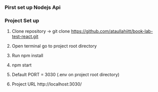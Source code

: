 ### Pirst set up Nodejs Api

### Project Set up

1. Clone repository -> git clone https://github.com/ataullahiitt/book-lab-test-react.git

2. Open terminal go to project root  directory 
  
3. Run npm install 

4. npm start 

5. Default PORT = 3030 (.env on project root directory)

6. Project URL http://localhost:3030/